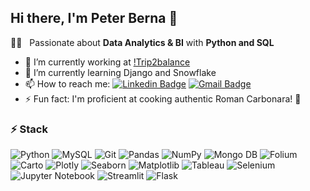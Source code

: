## Hi there, I'm Peter Berna 👋



:man_technologist: &nbsp; Passionate about **Data Analytics & BI** with **Python and SQL**

- 🔭 I’m currently working at [!Trip2balance](https://trip2balance.com/)
- 🌱 I’m currently learning Django and Snowflake
- 📫 How to reach me: 
[![Linkedin Badge](https://img.shields.io/badge/-Peter_Berna_Williams-blue?style=flat-square&logo=Linkedin&logoColor=white&link=https://www.linkedin.com/in/peter-berna-williams/)](https://www.linkedin.com/in/peter-berna-williams/)
[![Gmail Badge](https://img.shields.io/badge/-peterbernaw@gmail.com-c14438?style=flat-square&logo=Gmail&logoColor=white&link=mailto:peterbernaw@gmail.com)](mailto:peterbernaw@gmail.com)
- ⚡ Fun fact: I'm proficient at cooking authentic Roman Carbonara! 🤌

### ⚡ Stack

![Python](https://img.shields.io/badge/-Python-black?style=flat-square&logo=Python)
![MySQL](https://img.shields.io/badge/-MySQL-black?style=flat-square&logo=mysql)
![Git](https://img.shields.io/badge/-Git-black?style=flat-square&logo=git)
![Pandas](https://img.shields.io/badge/-Pandas-black?style=flat-square&logo=pandas)
![NumPy](https://img.shields.io/badge/-NumPy-black?style=flat-square&logo=numpy)
![Mongo DB](https://img.shields.io/badge/-MongoDB-black?style=flat-square&logo=mongodb)
![Folium](https://img.shields.io/badge/-Folium-black?style=flat-square&logo=folium)
![Carto](https://img.shields.io/badge/-Carto-black?style=flat-square&logo=carto)
![Plotly](https://img.shields.io/badge/-Plotly-black?style=flat-square&logo=plotly)
![Seaborn](https://img.shields.io/badge/-Seaborn-black?style=flat-square&logo=sns)
![Matplotlib](https://img.shields.io/badge/-Matplotlib-black?style=flat-square&logo=plt)
![Tableau](https://img.shields.io/badge/-Tableau-black?style=flat-square&logo=tableau)
![Selenium](https://img.shields.io/badge/-Selenium-black?style=flat-square&logo=Selenium)
![Jupyter Notebook](https://img.shields.io/badge/-Jupyter_Notebook-black?style=flat-square&logo=jupyter)
![Streamlit](https://img.shields.io/badge/-Streamlit-black?style=flat-square&logo=streamlit)
![Flask](https://img.shields.io/badge/-Flask-black?style=flat-square&logo=flask)

